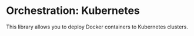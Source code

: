 Orchestration: Kubernetes
================================

This library allows you to deploy Docker containers to Kubernetes clusters.

